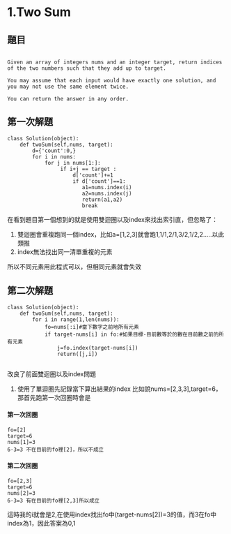 # 1.Two Sum
## 題目
```

Given an array of integers nums and an integer target, return indices of the two numbers such that they add up to target.

You may assume that each input would have exactly one solution, and you may not use the same element twice.

You can return the answer in any order.

```
## 第一次解題
```
class Solution(object):
    def twoSum(self,nums, target):
        d={'count':0,}
        for i in nums:
            for j in nums[1:]:
                 if i+j == target :
                     d['count']+=1
                     if d['count']==1:
                        a1=nums.index(i)
                        a2=nums.index(j)
                        return(a1,a2)
                        break

```

在看到題目第一個想到的就是使用雙迴圈以及index來找出索引直，但忽略了：

1.  雙迴圈會重複跑同一個index，比如a=[1,2,3]就會跑1,1/1,2/1,3/2,1/2,2.....以此類推
2.  index無法找出同一清單重複的元素

所以不同元素用此程式可以，但相同元素就會失效

## 第二次解題
```
class Solution(object):
    def twoSum(self,nums, target):
        for i in range(1,len(nums)):
            fo=nums[:i]#當下數字之前地所有元素
            if target-nums[i] in fo:#如果目標-目前數等於的數在目前數之前的所有元素
                j=fo.index(target-nums[i])
                return([j,i])
    
```
改良了前面雙迴圈以及index問題
1.  使用了單迴圈先記錄當下算出結果的index
比如說nums=[2,3,3],target=6，那首先跑第一次回圈時會是
#### 第一次回圈
```
fo=[2]
target=6
nums[1]=3
6-3=3 不在目前的fo裡[2]，所以不成立
```

#### 第二次回圈
```
fo=[2,3]
target=6
nums[2]=3
6-3=3 有在目前的fo裡[2,3]所以成立
```
這時我的i就會是2,在使用index找出fo中(target-nums[2])=3的值，而3在fo中index為1，因此答案為0,1



